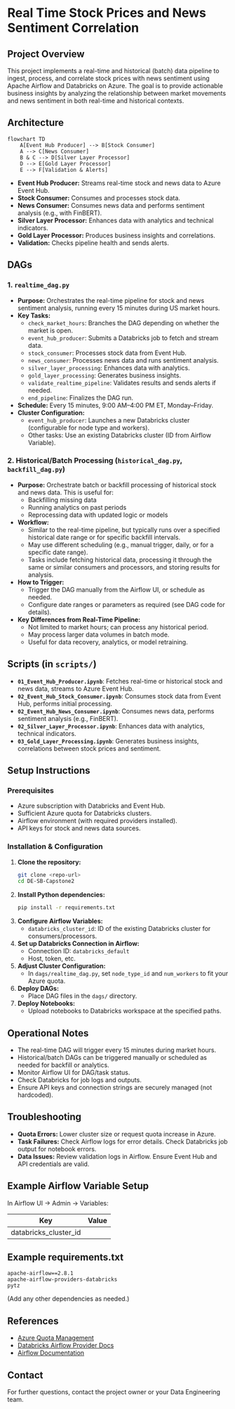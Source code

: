 # Real Time Stock Prices and News Sentiment Correlation

## Project Overview
This project implements a real-time and historical (batch) data pipeline to ingest, process, and correlate stock prices with news sentiment using Apache Airflow and Databricks on Azure. The goal is to provide actionable business insights by analyzing the relationship between market movements and news sentiment in both real-time and historical contexts.

## Architecture

```mermaid
flowchart TD
    A[Event Hub Producer] --> B[Stock Consumer]
    A --> C[News Consumer]
    B & C --> D[Silver Layer Processor]
    D --> E[Gold Layer Processor]
    E --> F[Validation & Alerts]
```

- **Event Hub Producer:** Streams real-time stock and news data to Azure Event Hub.
- **Stock Consumer:** Consumes and processes stock data.
- **News Consumer:** Consumes news data and performs sentiment analysis (e.g., with FinBERT).
- **Silver Layer Processor:** Enhances data with analytics and technical indicators.
- **Gold Layer Processor:** Produces business insights and correlations.
- **Validation:** Checks pipeline health and sends alerts.

## DAGs

### 1. `realtime_dag.py`
- **Purpose:** Orchestrates the real-time pipeline for stock and news sentiment analysis, running every 15 minutes during US market hours.
- **Key Tasks:**
  - `check_market_hours`: Branches the DAG depending on whether the market is open.
  - `event_hub_producer`: Submits a Databricks job to fetch and stream data.
  - `stock_consumer`: Processes stock data from Event Hub.
  - `news_consumer`: Processes news data and runs sentiment analysis.
  - `silver_layer_processing`: Enhances data with analytics.
  - `gold_layer_processing`: Generates business insights.
  - `validate_realtime_pipeline`: Validates results and sends alerts if needed.
  - `end_pipeline`: Finalizes the DAG run.
- **Schedule:** Every 15 minutes, 9:00 AM–4:00 PM ET, Monday–Friday.
- **Cluster Configuration:**
  - `event_hub_producer`: Launches a new Databricks cluster (configurable for node type and workers).
  - Other tasks: Use an existing Databricks cluster (ID from Airflow Variable).

### 2. Historical/Batch Processing (`historical_dag.py`, `backfill_dag.py`)
- **Purpose:** Orchestrate batch or backfill processing of historical stock and news data. This is useful for:
  - Backfilling missing data
  - Running analytics on past periods
  - Reprocessing data with updated logic or models
- **Workflow:**
  - Similar to the real-time pipeline, but typically runs over a specified historical date range or for specific backfill intervals.
  - May use different scheduling (e.g., manual trigger, daily, or for a specific date range).
  - Tasks include fetching historical data, processing it through the same or similar consumers and processors, and storing results for analysis.
- **How to Trigger:**
  - Trigger the DAG manually from the Airflow UI, or schedule as needed.
  - Configure date ranges or parameters as required (see DAG code for details).
- **Key Differences from Real-Time Pipeline:**
  - Not limited to market hours; can process any historical period.
  - May process larger data volumes in batch mode.
  - Useful for data recovery, analytics, or model retraining.

## Scripts (in `scripts/`)

- **`01_Event_Hub_Producer.ipynb`**: Fetches real-time or historical stock and news data, streams to Azure Event Hub.
- **`02_Event_Hub_Stock_Consumer.ipynb`**: Consumes stock data from Event Hub, performs initial processing.
- **`02_Event_Hub_News_Consumer.ipynb`**: Consumes news data, performs sentiment analysis (e.g., FinBERT).
- **`02_Silver_Layer_Processor.ipynb`**: Enhances data with analytics, technical indicators.
- **`03_Gold_Layer_Processing.ipynb`**: Generates business insights, correlations between stock prices and sentiment.

## Setup Instructions

### Prerequisites
- Azure subscription with Databricks and Event Hub.
- Sufficient Azure quota for Databricks clusters.
- Airflow environment (with required providers installed).
- API keys for stock and news data sources.

### Installation & Configuration
1. **Clone the repository:**
   ```bash
   git clone <repo-url>
   cd DE-SB-Capstone2
   ```
2. **Install Python dependencies:**
   ```bash
   pip install -r requirements.txt
   ```
3. **Configure Airflow Variables:**
   - `databricks_cluster_id`: ID of the existing Databricks cluster for consumers/processors.
4. **Set up Databricks Connection in Airflow:**
   - Connection ID: `databricks_default`
   - Host, token, etc.
5. **Adjust Cluster Configuration:**
   - In `dags/realtime_dag.py`, set `node_type_id` and `num_workers` to fit your Azure quota.
6. **Deploy DAGs:**
   - Place DAG files in the `dags/` directory.
7. **Deploy Notebooks:**
   - Upload notebooks to Databricks workspace at the specified paths.

## Operational Notes
- The real-time DAG will trigger every 15 minutes during market hours.
- Historical/batch DAGs can be triggered manually or scheduled as needed for backfill or analytics.
- Monitor Airflow UI for DAG/task status.
- Check Databricks for job logs and outputs.
- Ensure API keys and connection strings are securely managed (not hardcoded).

## Troubleshooting
- **Quota Errors:** Lower cluster size or request quota increase in Azure.
- **Task Failures:** Check Airflow logs for error details. Check Databricks job output for notebook errors.
- **Data Issues:** Review validation logs in Airflow. Ensure Event Hub and API credentials are valid.

## Example Airflow Variable Setup
In Airflow UI → Admin → Variables:

| Key                   | Value             |
|-----------------------|-------------------|
| databricks_cluster_id | <your-cluster-id> |

## Example requirements.txt
```
apache-airflow==2.8.1
apache-airflow-providers-databricks
pytz
```
(Add any other dependencies as needed.)

## References
- [Azure Quota Management](https://aka.ms/quotamonitoringalerting)
- [Databricks Airflow Provider Docs](https://airflow.apache.org/docs/apache-airflow-providers-databricks/stable/index.html)
- [Airflow Documentation](https://airflow.apache.org/docs/)

## Contact
For further questions, contact the project owner or your Data Engineering team.
